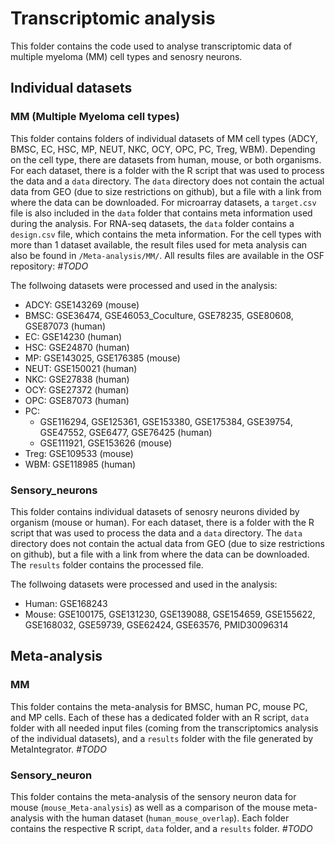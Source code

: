 # Transcriptomic analysis

This folder contains the code used to analyse transcriptomic data of multiple myeloma (MM) cell types and senosry neurons. 

## Individual datasets

### MM (Multiple Myeloma cell types)

This folder contains folders of individual datasets of MM cell types (ADCY, BMSC, EC, HSC, MP, NEUT, NKC, OCY, OPC, PC, Treg, WBM). Depending on the cell type, there are datasets from human, mouse, or both organisms.  
For each dataset, there is a folder with the R script that was used to process the data and a `data` directory. The `data` directory does not contain the actual data from GEO (due to size restrictions on github), but a file with a link from where the data can be downloaded. For microarray datasets, a `target.csv` file is also included in the `data` folder that contains meta information used during the analysis. For RNA-seq datasets, the `data` folder contains a `design.csv` file, which contains the meta information. For the cell types with more than 1 dataset available, the result files used for meta analysis can also be found in `/Meta-analysis/MM/`. All results files are available in the OSF repository: *#TODO*  

The follwoing datasets were processed and used in the analysis: 
- ADCY: GSE143269 (mouse)
- BMSC: GSE36474, GSE46053_Coculture, GSE78235, GSE80608, GSE87073 (human)
- EC: GSE14230 (human)
- HSC: GSE24870  (human)
- MP: GSE143025, GSE176385 (mouse)
- NEUT: GSE150021 (human)
- NKC: GSE27838 (human)
- OCY: GSE27372 (human)
- OPC: GSE87073 (human)
- PC: 
	- GSE116294, GSE125361, GSE153380, GSE175384, GSE39754, GSE47552, GSE6477, GSE76425 (human)
	- GSE111921, GSE153626 (mouse)
- Treg: GSE109533 (mouse)
- WBM: GSE118985 (human)

### Sensory_neurons

This folder contains individual datasets of senosry neurons divided by organism (mouse or human). For each dataset, there is a folder with the R script that was used to process the data and a `data` directory. The `data` directory does not contain the actual data from GEO (due to size restrictions on github), but a file with a link from where the data can be downloaded. The `results` folder contains the processed file. 

The follwoing datasets were processed and used in the analysis: 
- Human: GSE168243
- Mouse: GSE100175, GSE131230, GSE139088, GSE154659, GSE155622, GSE168032, GSE59739, GSE62424, GSE63576, PMID30096314

## Meta-analysis

### MM 

This folder contains the meta-analysis for BMSC, human PC, mouse PC, and MP cells. Each of these has a dedicated folder with an R script, `data` folder with all needed input files (coming from the transcriptomics analysis of the individual datasets), and a `results` folder with the file generated by MetaIntegrator. *#TODO*  

### Sensory_neuron

This folder contains the meta-analysis of the sensory neuron data for mouse (`mouse_Meta-analysis`) as well as a comparison of the mouse meta-analysis with the human dataset (`human_mouse_overlap`). Each folder contains the respective R script, `data` folder, and a `results` folder. *#TODO*  

